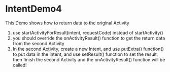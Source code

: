 # IntentDemo4
This Demo shows how to return data to the original Activity

1. use startActivityForResult(intent, requestCode) instead of startActivity()
2. you should override the onActivityResult() function to get the return data from the second Activity
3. In the second Activity, create a new Intent, and use putExtra() function()  to put data in the intent, and use setResult() function to set the
   result, then finish the second Activity and the onActivityResult() function will be called!
